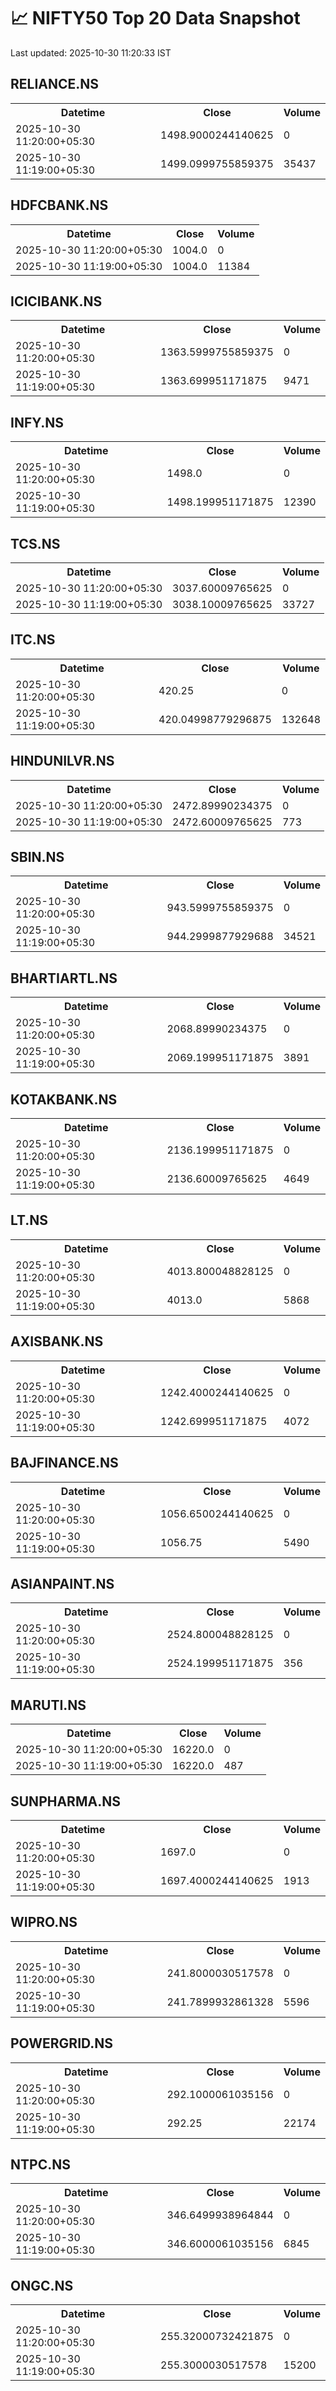 # 📈 NIFTY50 Top 20 Data Snapshot

Last updated: 2025-10-30 11:20:33 IST

## RELIANCE.NS

<table>
  <tr><th>Datetime</th><th>Close</th><th>Volume</th></tr>
  <tr><td>2025-10-30 11:20:00+05:30</td><td>1498.9000244140625</td><td>0</td></tr>
  <tr><td>2025-10-30 11:19:00+05:30</td><td>1499.0999755859375</td><td>35437</td></tr>
</table>

## HDFCBANK.NS

<table>
  <tr><th>Datetime</th><th>Close</th><th>Volume</th></tr>
  <tr><td>2025-10-30 11:20:00+05:30</td><td>1004.0</td><td>0</td></tr>
  <tr><td>2025-10-30 11:19:00+05:30</td><td>1004.0</td><td>11384</td></tr>
</table>

## ICICIBANK.NS

<table>
  <tr><th>Datetime</th><th>Close</th><th>Volume</th></tr>
  <tr><td>2025-10-30 11:20:00+05:30</td><td>1363.5999755859375</td><td>0</td></tr>
  <tr><td>2025-10-30 11:19:00+05:30</td><td>1363.699951171875</td><td>9471</td></tr>
</table>

## INFY.NS

<table>
  <tr><th>Datetime</th><th>Close</th><th>Volume</th></tr>
  <tr><td>2025-10-30 11:20:00+05:30</td><td>1498.0</td><td>0</td></tr>
  <tr><td>2025-10-30 11:19:00+05:30</td><td>1498.199951171875</td><td>12390</td></tr>
</table>

## TCS.NS

<table>
  <tr><th>Datetime</th><th>Close</th><th>Volume</th></tr>
  <tr><td>2025-10-30 11:20:00+05:30</td><td>3037.60009765625</td><td>0</td></tr>
  <tr><td>2025-10-30 11:19:00+05:30</td><td>3038.10009765625</td><td>33727</td></tr>
</table>

## ITC.NS

<table>
  <tr><th>Datetime</th><th>Close</th><th>Volume</th></tr>
  <tr><td>2025-10-30 11:20:00+05:30</td><td>420.25</td><td>0</td></tr>
  <tr><td>2025-10-30 11:19:00+05:30</td><td>420.04998779296875</td><td>132648</td></tr>
</table>

## HINDUNILVR.NS

<table>
  <tr><th>Datetime</th><th>Close</th><th>Volume</th></tr>
  <tr><td>2025-10-30 11:20:00+05:30</td><td>2472.89990234375</td><td>0</td></tr>
  <tr><td>2025-10-30 11:19:00+05:30</td><td>2472.60009765625</td><td>773</td></tr>
</table>

## SBIN.NS

<table>
  <tr><th>Datetime</th><th>Close</th><th>Volume</th></tr>
  <tr><td>2025-10-30 11:20:00+05:30</td><td>943.5999755859375</td><td>0</td></tr>
  <tr><td>2025-10-30 11:19:00+05:30</td><td>944.2999877929688</td><td>34521</td></tr>
</table>

## BHARTIARTL.NS

<table>
  <tr><th>Datetime</th><th>Close</th><th>Volume</th></tr>
  <tr><td>2025-10-30 11:20:00+05:30</td><td>2068.89990234375</td><td>0</td></tr>
  <tr><td>2025-10-30 11:19:00+05:30</td><td>2069.199951171875</td><td>3891</td></tr>
</table>

## KOTAKBANK.NS

<table>
  <tr><th>Datetime</th><th>Close</th><th>Volume</th></tr>
  <tr><td>2025-10-30 11:20:00+05:30</td><td>2136.199951171875</td><td>0</td></tr>
  <tr><td>2025-10-30 11:19:00+05:30</td><td>2136.60009765625</td><td>4649</td></tr>
</table>

## LT.NS

<table>
  <tr><th>Datetime</th><th>Close</th><th>Volume</th></tr>
  <tr><td>2025-10-30 11:20:00+05:30</td><td>4013.800048828125</td><td>0</td></tr>
  <tr><td>2025-10-30 11:19:00+05:30</td><td>4013.0</td><td>5868</td></tr>
</table>

## AXISBANK.NS

<table>
  <tr><th>Datetime</th><th>Close</th><th>Volume</th></tr>
  <tr><td>2025-10-30 11:20:00+05:30</td><td>1242.4000244140625</td><td>0</td></tr>
  <tr><td>2025-10-30 11:19:00+05:30</td><td>1242.699951171875</td><td>4072</td></tr>
</table>

## BAJFINANCE.NS

<table>
  <tr><th>Datetime</th><th>Close</th><th>Volume</th></tr>
  <tr><td>2025-10-30 11:20:00+05:30</td><td>1056.6500244140625</td><td>0</td></tr>
  <tr><td>2025-10-30 11:19:00+05:30</td><td>1056.75</td><td>5490</td></tr>
</table>

## ASIANPAINT.NS

<table>
  <tr><th>Datetime</th><th>Close</th><th>Volume</th></tr>
  <tr><td>2025-10-30 11:20:00+05:30</td><td>2524.800048828125</td><td>0</td></tr>
  <tr><td>2025-10-30 11:19:00+05:30</td><td>2524.199951171875</td><td>356</td></tr>
</table>

## MARUTI.NS

<table>
  <tr><th>Datetime</th><th>Close</th><th>Volume</th></tr>
  <tr><td>2025-10-30 11:20:00+05:30</td><td>16220.0</td><td>0</td></tr>
  <tr><td>2025-10-30 11:19:00+05:30</td><td>16220.0</td><td>487</td></tr>
</table>

## SUNPHARMA.NS

<table>
  <tr><th>Datetime</th><th>Close</th><th>Volume</th></tr>
  <tr><td>2025-10-30 11:20:00+05:30</td><td>1697.0</td><td>0</td></tr>
  <tr><td>2025-10-30 11:19:00+05:30</td><td>1697.4000244140625</td><td>1913</td></tr>
</table>

## WIPRO.NS

<table>
  <tr><th>Datetime</th><th>Close</th><th>Volume</th></tr>
  <tr><td>2025-10-30 11:20:00+05:30</td><td>241.8000030517578</td><td>0</td></tr>
  <tr><td>2025-10-30 11:19:00+05:30</td><td>241.7899932861328</td><td>5596</td></tr>
</table>

## POWERGRID.NS

<table>
  <tr><th>Datetime</th><th>Close</th><th>Volume</th></tr>
  <tr><td>2025-10-30 11:20:00+05:30</td><td>292.1000061035156</td><td>0</td></tr>
  <tr><td>2025-10-30 11:19:00+05:30</td><td>292.25</td><td>22174</td></tr>
</table>

## NTPC.NS

<table>
  <tr><th>Datetime</th><th>Close</th><th>Volume</th></tr>
  <tr><td>2025-10-30 11:20:00+05:30</td><td>346.6499938964844</td><td>0</td></tr>
  <tr><td>2025-10-30 11:19:00+05:30</td><td>346.6000061035156</td><td>6845</td></tr>
</table>

## ONGC.NS

<table>
  <tr><th>Datetime</th><th>Close</th><th>Volume</th></tr>
  <tr><td>2025-10-30 11:20:00+05:30</td><td>255.32000732421875</td><td>0</td></tr>
  <tr><td>2025-10-30 11:19:00+05:30</td><td>255.3000030517578</td><td>15200</td></tr>
</table>

